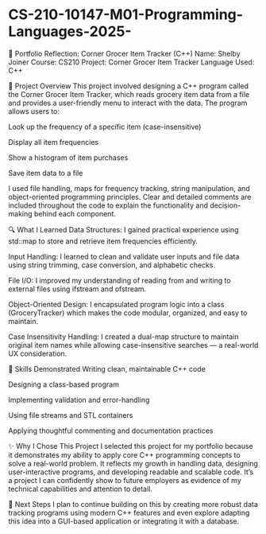 # CS-210-10147-M01-Programming-Languages-2025-

📌 Portfolio Reflection: Corner Grocer Item Tracker (C++)
Name: Shelby Joiner
Course: CS210
Project: Corner Grocer Item Tracker
Language Used: C++

🧠 Project Overview
This project involved designing a C++ program called the Corner Grocer Item Tracker, which reads grocery item data from a file and provides a user-friendly menu to interact with the data. The program allows users to:

Look up the frequency of a specific item (case-insensitive)

Display all item frequencies

Show a histogram of item purchases

Save item data to a file

I used file handling, maps for frequency tracking, string manipulation, and object-oriented programming principles. Clear and detailed comments are included throughout the code to explain the functionality and decision-making behind each component.

🔍 What I Learned
Data Structures: I gained practical experience using std::map to store and retrieve item frequencies efficiently.

Input Handling: I learned to clean and validate user inputs and file data using string trimming, case conversion, and alphabetic checks.

File I/O: I improved my understanding of reading from and writing to external files using ifstream and ofstream.

Object-Oriented Design: I encapsulated program logic into a class (GroceryTracker) which makes the code modular, organized, and easy to maintain.

Case Insensitivity Handling: I created a dual-map structure to maintain original item names while allowing case-insensitive searches — a real-world UX consideration.

🧰 Skills Demonstrated
Writing clean, maintainable C++ code

Designing a class-based program

Implementing validation and error-handling

Using file streams and STL containers

Applying thoughtful commenting and documentation practices

✨ Why I Chose This Project
I selected this project for my portfolio because it demonstrates my ability to apply core C++ programming concepts to solve a real-world problem. It reflects my growth in handling data, designing user-interactive programs, and developing readable and scalable code. It’s a project I can confidently show to future employers as evidence of my technical capabilities and attention to detail.

🔗 Next Steps
I plan to continue building on this by creating more robust data tracking programs using modern C++ features and even explore adapting this idea into a GUI-based application or integrating it with a database.
